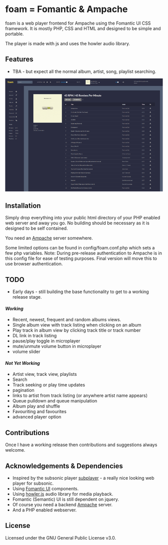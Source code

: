 # foam = Fomantic & Ampache

foam is a web player frontend for Ampache using the Fomantic UI CSS framework. It is mostly PHP, CSS and HTML and designed to be simple and portable.

The player is made with js and uses the howler audio library.

## Features

- TBA - but expect all the normal album, artist, song, playlist searching.

![Overview](/img/screenshot_pre-release_wip_sml.png)

## Installation
Simply drop everything into your public html directory of your PHP enabled web server and away you go. No building should be necessary as it is designed to be self contained.

You need an [Ampache](https://github.com/ampache/ampache) server somewhere.

Some limited options can be found in config/foam.conf.php which sets a few php variables.
Note: During pre-release authentication to Ampache is in this config file for ease of testing purposes.
Final version will move this to use browser authentication.

## TODO
- Early days - still building the base functionality to get to a working release stage.

#### _Working_
- Recent, newest, frequent and random albums views.
- Single album view with track listing when clicking on an album
- Play track in album view by clicking track title or track number
- DL link in track listing
- pause/play toggle in microplayer
- mute/unmute volume button in microplayer
- volume slider

#### _Not Yet Working_
- Artist view, track view, playlists
- Search
- Track seeking or play time updates
- pagination
- links to artist from track listing (or anywhere artist name appears)
- Queue pulldown and queue manipulation
- Album play and shuffle
- Favouriting and favourites
- advanced player option

## Contributions
Once I have a working release then contributions and suggestions always welcome.

## Acknowledgements & Dependencies
- Inspired by the subsonic player [subplayer](https://github.com/peguerosdc/subplayer) - a really nice looking web player for subsonic.
- Using [Fomantic UI](https://github.com/fomantic/Fomantic-UI) components.
- Using [howler.js](https://github.com/goldfire/howler.js) audio library for media playback.
- Fomantic (Semantic) UI is still dependent on jquery.
- Of course you need a backend [Ampache](https://github.com/ampache/ampache) server.
- And a PHP enabled webserver.

## License

Licensed under the GNU General Public License v3.0.

